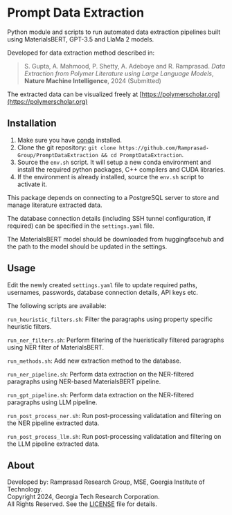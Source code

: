 # Prompt Data Extraction
Python module and scripts to run automated data extraction pipelines built using MaterialsBERT, GPT-3.5 and LlaMa 2 models.

Developed for data extraction method described in:
> S. Gupta, A. Mahmood, P. Shetty, A. Adeboye and R. Ramprasad.
> *Data Extraction from Polymer Literature using Large Language Models*,
> **Nature Machine Intelligence**, 2024 (Submitted)
<!-- > DOI: [https://doi.org/](https://doi.org/ "DOI") -->

The extracted data can be visualized freely at [https://polymerscholar.org](https://polymerscholar.org)

## Installation
1. Make sure you have [conda](https://docs.anaconda.com/free/miniconda/index.html) installed.
2. Clone the git repository: `git clone https://github.com/Ramprasad-Group/PromptDataExtraction && cd PromptDataExtraction`.
3. Source the `env.sh` script. It will setup a new conda environment and install the required python packages, C++ compilers and CUDA libraries.
4. If the environment is already installed, source the `env.sh` script to activate it.

This package depends on connecting to a PostgreSQL server to store and manage literature extracted data.

The database connection details (including SSH tunnel configuration, if required) can be specified in the `settings.yaml` file.

The MaterialsBERT model should be downloaded from huggingfacehub and the path to
the model should be updated in the settings.

## Usage
Edit the newly created `settings.yaml` file to update required paths, usernames, passwords, database connection details, API keys etc.

The following scripts are available:

`run_heuristic_filters.sh`: Filter the paragraphs using property specific heuristic filters.

`run_ner_filters.sh`: Perform filtering of the hueristically filtered paragraphs
using NER filter of MaterialsBERT.

`run_methods.sh`: Add new extraction method to the database.

`run_ner_pipeline.sh`: Perform data extraction on the NER-filtered paragraphs
using NER-based MaterialsBERT pipeline.

`run_gpt_pipeline.sh`: Perform data extraction on the NER-filtered paragraphs
using LLM pipeline.

`run_post_process_ner.sh`: Run post-processing validatation and filtering on the
NER pipeline extracted data.

`run_post_process_llm.sh`: Run post-processing validatation and filtering on the
LLM pipeline extracted data.

## About
Developed by: Ramprasad Research Group, MSE, Goergia Institute of Technology.\
Copyright 2024, Georgia Tech Research Corporation.\
All Rights Reserved. See the [LICENSE](LICENSE) file for details.

